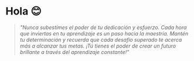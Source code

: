 <!-- ### Hi there 👋

**AndresZabaleta/AndresZabaleta** is a ✨ _special_ ✨ repository because its `README.md` (this file) appears on your GitHub profile.

Here are some ideas to get you started:

- 🔭 I’m currently working on ...
- 🌱 I’m currently learning ...
- 👯 I’m looking to collaborate on ...
- 🤔 I’m looking for help with ...
- 💬 Ask me about ...
- 📫 How to reach me: ...
- 😄 Pronouns: ...
- ⚡ Fun fact: ...
-->
# Hola 😊

> *"Nunca subestimes el poder de tu dedicación y esfuerzo. Cada hora que inviertas en tu aprendizaje es un paso hacia la maestría. Mantén tu determinación y recuerda que cada desafío superado te acerca más a alcanzar tus metas. ¡Tú tienes el poder de crear un futuro brillante a través del aprendizaje constante!”*
> 
